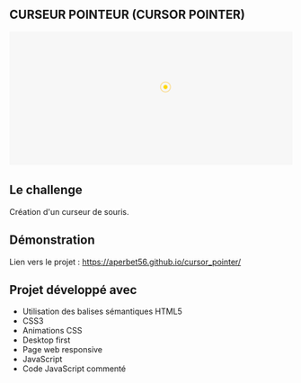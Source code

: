 ## CURSEUR POINTEUR (CURSOR POINTER)

![Design preview for the project](./img/preview.png)

## Le challenge

Création d'un curseur de souris.

## Démonstration

Lien vers le projet : https://aperbet56.github.io/cursor_pointer/

## Projet développé avec

- Utilisation des balises sémantiques HTML5
- CSS3
- Animations CSS
- Desktop first
- Page web responsive
- JavaScript
- Code JavaScript commenté
